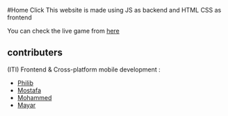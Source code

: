 #Home Click
This website is made using JS as backend and HTML CSS as frontend 

You can check the live game from [here](https://homeclick.netlify.app/)

## contributers

(ITI) Frontend & Cross-platform mobile development :
* [Philib](https://github.com/Ph-F-Hana)
* [Mostafa](https://github.com/Mostafalotfy1)
* [Mohammed](https://github.com/bassamnegm)
* [Mayar](https://github.com/mayararaby)


